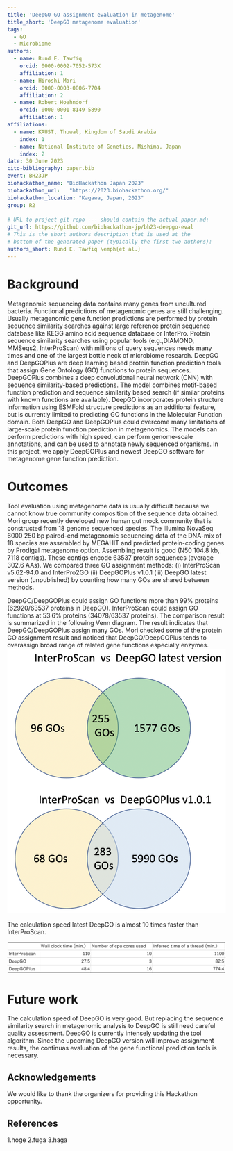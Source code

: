 ```yaml
---
title: 'DeepGO GO assignment evaluation in metagenome'
title_short: 'DeepGO metagenome evaluation'
tags:
  - GO
  - Microbiome
authors:
  - name: Rund E. Tawfiq
    orcid: 0000-0002-7052-573X
    affiliation: 1
  - name: Hiroshi Mori
    orcid: 0000-0003-0806-7704
    affiliation: 2
  - name: Robert Hoehndorf
    orcid: 0000-0001-8149-5890
    affiliation: 1
affiliations:
  - name: KAUST, Thuwal, Kingdom of Saudi Arabia
    index: 1
  - name: National Institute of Genetics, Mishima, Japan
    index: 2
date: 30 June 2023
cito-bibliography: paper.bib
event: BH23JP
biohackathon_name: "BioHackathon Japan 2023"
biohackathon_url:   "https://2023.biohackathon.org/"
biohackathon_location: "Kagawa, Japan, 2023"
group: R2

# URL to project git repo --- should contain the actual paper.md:
git_url: https://github.com/biohackathon-jp/bh23-deepgo-eval
# This is the short authors description that is used at the
# bottom of the generated paper (typically the first two authors):
authors_short: Rund E. Tawfiq \emph{et al.}
---
```


# Background

Metagenomic sequencing data contains many genes from uncultured bacteria. Functional predictions of metagenomic genes are still challenging. Usually metagenomic gene function predictions are performed by protein sequence similarity searches against large reference protein sequence database like KEGG amino acid sequence database or InterPro. Protein sequence similarity searches using popular tools (e.g.,DIAMOND, MMSeqs2, InterProScan) with millions of query sequences needs many times and one of the largest bottle neck of microbiome research.
DeepGO and DeepGOPlus are deep learning based protein function prediction tools that assign Gene Ontology (GO) functions to protein sequences. DeepGOPlus combines a deep convolutional neural network (CNN) with sequence similarity-based predictions. The model combines motif-based function prediction and sequence similarity based search (if similar proteins with known functions are available). DeepGO incorporates protein structure information using ESMFold structure predictions as an additional feature, but is currently limited to predicting GO functions in the Molecular Function domain.
Both DeepGO and DeepGOPlus could overcome many limitations of large-scale protein function prediction in metagenomics. The models can perform predictions with high speed, can perform genome-scale annotations, and can be used to annotate newly sequenced organisms. In this project, we apply DeepGOPlus and newest DeepGO software for metagenome gene function prediction.

# Outcomes

Tool evaluation using metagenome data is usually difficult because we cannot know true community composition of the sequence data obtained. Mori group recently developed new human gut mock community that is constructed from 18 genome sequenced species. The Illumina NovaSeq 6000 250 bp paired-end metagenomic sequencing data of the DNA-mix of 18 species are assembled by MEGAHIT and predicted protein-coding genes by Prodigal metagenome option. Assembling result is good (N50 104.8 kb, 7118 contigs). These contigs encode 63537 protein sequences (average 302.6 AAs). We compared three GO assignment methods:
(i) InterProScan v5.62-94.0 and InterPro2GO
(ii) DeepGOPlus v1.0.1
(iii) DeepGO latest version (unpublished)
by counting how many GOs are shared between methods.

DeepGO/DeepGOPlus could assign GO functions more than 99% proteins (62920/63537 proteins in DeepGO). InterProScan could assign GO functions at 53.6% proteins (34078/63537 proteins).
The comparison result is summarized in the following Venn diagram.
The result indicates that DeepGO/DeepGOPlus assign many GOs. Mori checked some of the protein GO assignment result and noticed that DeepGO/DeepGOPlus tends to overassign broad range of related gene functions especially enzymes.
![DeepGOvsInterProScanVenn](./Venn1.png)


The calculation speed latest DeepGO is almost 10 times faster than InterProScan.


![Speed](./Speed2.png)

# Future work

The calculation speed of DeepGO is very good. But replacing the sequence similarity search in metagenomic analysis to DeepGO is still need careful quality assessment. DeepGO is currently intensely updating the tool algorithm. Since the upcoming DeepGO version will improve assignment results, the continuas evaluation of the gene functional prediction tools is necessary.

## Acknowledgements

We would like to thank the organizers for providing this Hackathon opportunity.

## References

1.hoge
2.fuga
3.haga
